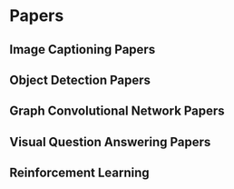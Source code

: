 # Papers

## Image Captioning Papers

## Object Detection Papers

## Graph Convolutional Network Papers

## Visual Question Answering Papers

## Reinforcement Learning
